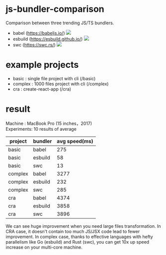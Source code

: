 # js-bundler-comparison
Comparison between three trending JS/TS bundlers.

- babel (https://babeljs.io/) <img src="https://img.shields.io/npm/dm/@babel/core.svg">
- esbuild (https://esbuild.github.io/) <img src="https://img.shields.io/npm/dm/esbuild.svg">
- swc (https://swc.rs/) <img src="https://img.shields.io/npm/dm/@swc/core.svg">

# example projects

- basic : single file project with cli (/basic)
- complex : 1000 files project with cli (/complex)
- cra : create-react-app (/cra)

# result

Machine : MacBook Pro (15 inches，2017)  
Experiments: 10 results of average

| project | bundler | avg speed(ms) |
| ---- | ---- | --- |
| basic | babel | 275 |
| basic | esbuild | 58 |
| basic | swc | 13 |
| complex | babel | 3277 |
| complex | esbuild | 232 |
| complex | swc | 285 |
| cra | babel | 4374 |
| cra | esbuild | 3858 |
| cra | swc | 3896 |

We can see huge improvement when you need large files transformation. In CRA case, it doesn't contain too much JS/JSX code lead to fewer improvement. In  complex case, thanks to effective languages with hefty parallelism like Go (esbuild) and Rust (swc), you can get 10x up speed increase on your multi-core machine.
